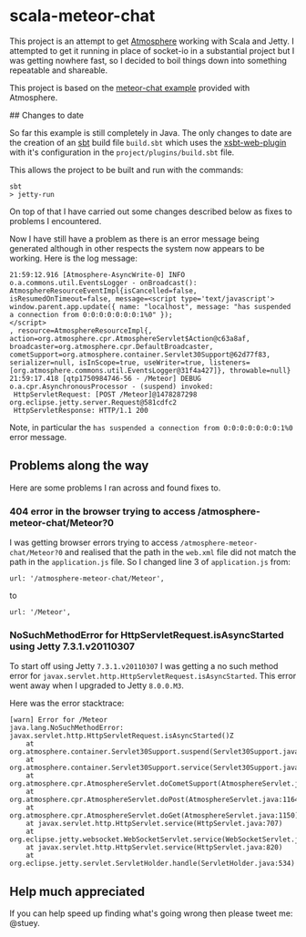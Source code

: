# scala-meteor-chat

This project is an attempt to get [Atmosphere](http://atmosphere.java.net/) working with Scala and Jetty.  I attempted to get it running in place of socket-io in a substantial project but I was getting nowhere fast, so I decided to boil things down into something repeatable and shareable.

This project is based on the [meteor-chat example](https://github.com/Atmosphere/atmosphere/tree/master/samples/meteor-chat) provided with Atmosphere.

## Changes to date

So far this example is still completely in Java.  The only changes to date are the creation of an [sbt](https://github.com/harrah/xsbt/wiki) build file `build.sbt` which uses the [xsbt-web-plugin](https://github.com/siasia/xsbt-web-plugin) with it's configuration in the `project/plugins/build.sbt` file.

This allows the project to be built and run with the commands:

    sbt
    > jetty-run

On top of that I have carried out some changes described below as fixes to problems I encountered.

Now I have still have a problem as there is an error message being generated although in other respects the system now appears to be working.  Here is the log message:

    21:59:12.916 [Atmosphere-AsyncWrite-0] INFO  o.a.commons.util.EventsLogger - onBroadcast(): AtmosphereResourceEventImpl{isCancelled=false, isResumedOnTimeout=false, message=<script type='text/javascript'>
    window.parent.app.update({ name: "localhost", message: "has suspended a connection from 0:0:0:0:0:0:0:1%0" });
    </script>
    , resource=AtmosphereResourceImpl{, action=org.atmosphere.cpr.AtmosphereServlet$Action@c63a8af, broadcaster=org.atmosphere.cpr.DefaultBroadcaster, cometSupport=org.atmosphere.container.Servlet30Support@62d77f83, serializer=null, isInScope=true, useWriter=true, listeners=[org.atmosphere.commons.util.EventsLogger@31f4a427]}, throwable=null}
    21:59:17.418 [qtp1750984746-56 - /Meteor] DEBUG o.a.cpr.AsynchronousProcessor - (suspend) invoked:
     HttpServletRequest: [POST /Meteor]@1478287298 org.eclipse.jetty.server.Request@581cdfc2
     HttpServletResponse: HTTP/1.1 200 

Note, in particular the `has suspended a connection from 0:0:0:0:0:0:0:1%0` error message.

## Problems along the way

Here are some problems I ran across and found fixes to.

### 404 error in the browser trying to access /atmosphere-meteor-chat/Meteor?0

I was getting browser errors trying to access `/atmosphere-meteor-chat/Meteor?0` and realised that the path in the `web.xml` file did not match the path in the `application.js` file.  So I changed line 3 of `application.js` from:

    url: '/atmosphere-meteor-chat/Meteor',

to

    url: '/Meteor',

### NoSuchMethodError for HttpServletRequest.isAsyncStarted using Jetty 7.3.1.v20110307

To start off using Jetty `7.3.1.v20110307` I was getting a no such method error for `javax.servlet.http.HttpServletRequest.isAsyncStarted`.  This error went away when I upgraded to Jetty `8.0.0.M3`.

Here was the error stacktrace:

    [warn] Error for /Meteor
    java.lang.NoSuchMethodError: javax.servlet.http.HttpServletRequest.isAsyncStarted()Z
    	at org.atmosphere.container.Servlet30Support.suspend(Servlet30Support.java:136)
    	at org.atmosphere.container.Servlet30Support.service(Servlet30Support.java:91)
    	at org.atmosphere.cpr.AtmosphereServlet.doCometSupport(AtmosphereServlet.java:1182)
    	at org.atmosphere.cpr.AtmosphereServlet.doPost(AtmosphereServlet.java:1164)
    	at org.atmosphere.cpr.AtmosphereServlet.doGet(AtmosphereServlet.java:1150)
    	at javax.servlet.http.HttpServlet.service(HttpServlet.java:707)
    	at org.eclipse.jetty.websocket.WebSocketServlet.service(WebSocketServlet.java:86)
    	at javax.servlet.http.HttpServlet.service(HttpServlet.java:820)
    	at org.eclipse.jetty.servlet.ServletHolder.handle(ServletHolder.java:534)

## Help much appreciated

If you can help speed up finding what's going wrong then please tweet me: @stuey.
